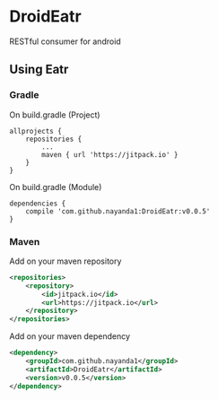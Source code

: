 # DroidEatr
RESTful consumer for android

## Using Eatr
### Gradle
On build.gradle (Project)
```
allprojects {
    repositories {
        ...
        maven { url 'https://jitpack.io' }
    }
}
```
On build.gradle (Module)
```
dependencies {
    compile 'com.github.nayanda1:DroidEatr:v0.0.5'
}
```
### Maven
Add on your maven repository
```xml
<repositories>
    <repository>
        <id>jitpack.io</id>
        <url>https://jitpack.io</url>
    </repository>
</repositories>
```
Add on your maven dependency
```xml
<dependency>
    <groupId>com.github.nayanda1</groupId>
    <artifactId>DroidEatr</artifactId>
    <version>v0.0.5</version>
</dependency>
```
